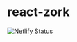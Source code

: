 # react-zork
[![Netlify Status](https://api.netlify.com/api/v1/badges/a059a29d-7371-496d-94ff-ad9fd7a466a3/deploy-status)](https://app.netlify.com/sites/react-zork/deploys)

